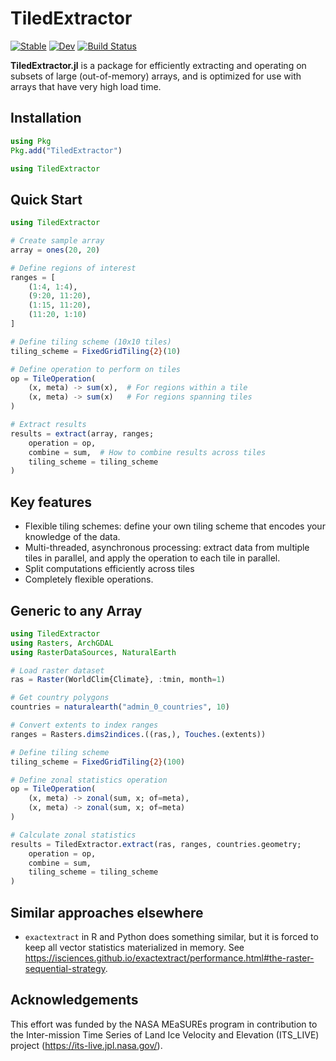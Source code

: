 # TiledExtractor

[![Stable](https://img.shields.io/badge/docs-stable-blue.svg)](https://asinghvi17.github.io/TiledExtractor.jl/stable/)
[![Dev](https://img.shields.io/badge/docs-dev-blue.svg)](https://asinghvi17.github.io/TiledExtractor.jl/dev/)
[![Build Status](https://github.com/asinghvi17/TiledExtractor.jl/actions/workflows/CI.yml/badge.svg?branch=main)](https://github.com/asinghvi17/TiledExtractor.jl/actions/workflows/CI.yml?query=branch%3Amain)

**TiledExtractor.jl** is a package for efficiently extracting and operating on subsets of large (out-of-memory) arrays, and is optimized for use with arrays that have very high load time.

## Installation

```julia
using Pkg
Pkg.add("TiledExtractor")

using TiledExtractor
```

## Quick Start
```julia
using TiledExtractor

# Create sample array
array = ones(20, 20)

# Define regions of interest
ranges = [
    (1:4, 1:4),
    (9:20, 11:20),
    (1:15, 11:20),
    (11:20, 1:10)
]

# Define tiling scheme (10x10 tiles)
tiling_scheme = FixedGridTiling{2}(10)

# Define operation to perform on tiles
op = TileOperation(
    (x, meta) -> sum(x),  # For regions within a tile
    (x, meta) -> sum(x)   # For regions spanning tiles
)

# Extract results
results = extract(array, ranges; 
    operation = op,
    combine = sum,  # How to combine results across tiles
    tiling_scheme = tiling_scheme
)
```

## Key features

- Flexible tiling schemes: define your own tiling scheme that encodes your knowledge of the data.
- Multi-threaded, asynchronous processing: extract data from multiple tiles in parallel, and apply the operation to each tile in parallel.
- Split computations efficiently across tiles
- Completely flexible operations.

## Generic to any Array

```julia
using TiledExtractor
using Rasters, ArchGDAL
using RasterDataSources, NaturalEarth

# Load raster dataset
ras = Raster(WorldClim{Climate}, :tmin, month=1)

# Get country polygons
countries = naturalearth("admin_0_countries", 10)

# Convert extents to index ranges
ranges = Rasters.dims2indices.((ras,), Touches.(extents))

# Define tiling scheme
tiling_scheme = FixedGridTiling{2}(100)

# Define zonal statistics operation
op = TileOperation(
    (x, meta) -> zonal(sum, x; of=meta),
    (x, meta) -> zonal(sum, x; of=meta)
)

# Calculate zonal statistics
results = TiledExtractor.extract(ras, ranges, countries.geometry;
    operation = op,
    combine = sum,
    tiling_scheme = tiling_scheme
)
```

## Similar approaches elsewhere

- `exactextract` in R and Python does something similar, but it is forced to keep all vector statistics materialized in memory.  See https://isciences.github.io/exactextract/performance.html#the-raster-sequential-strategy.

## Acknowledgements

This effort was funded by the NASA MEaSUREs program in contribution to the Inter-mission Time Series of Land Ice Velocity and Elevation (ITS_LIVE) project (https://its-live.jpl.nasa.gov/).

